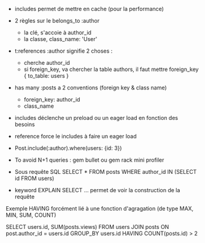 - includes permet de mettre en cache (pour la performance)
- 2 règles sur le belongs_to :author
    - la clé, s'accoie à author_id
    - la classe, class_name: 'User'

- t:references :author signifie 2 choses :
    - cherche author_id
    - si foreign_key, va chercher la table authors, il faut mettre foreign_key { to_table: users }

- has many :posts a 2 conventions (foreign key & class name)
    - foreign_key: author_id
    - class_name


- includes déclenche un preload ou un eager load en fonction des besoins
- reference force le includes à faire un eager load

- Post.include(:author).where(users: {id: 3})

- To avoid N+1 queries : gem bullet ou gem rack mini profiler

- Sous requête SQL
  SELECT * FROM posts
  WHERE author_id IN (SELECT id FROM users)

- keyword EXPLAIN SELECT ... permet de voir la construction de la requête

Exemple HAVING forcément lié à une fonction d'agragation (de type MAX, MIN, SUM, COUNT)

SELECT users.id, SUM(posts.views)
FROM users
JOIN posts ON post.author_id = users.id
GROUP_BY users.id
HAVING COUNT(posts.id) > 2
